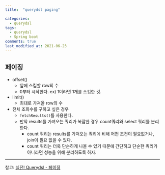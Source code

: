 ```yaml
---
title:  "querydsl paging"

categories:
  - querydsl
tags:
  - querydsl
  - Spring boot
comments: true
last_modified_at: 2021-06-23
---
```


## 페이징
* offset() 
  * 앞에 스킵할 row의 수
  * 0부터 시작한다. ex) 1이라면 1개를 스킵한 것.
* limit()
  * 최대로 가져올 row의 수
* 전체 조회수를 구하고 싶은 경우 
  * `fetchResults()`를 사용한다.
  * 만약 results를 가져오는 쿼리가 복잡한 경우 count쿼리와 select 쿼리를 분리한다.
    * count 쿼리는 results를 가져오는 쿼리에 비해 어떤 조건이 필요없거나, join이 필요 없을 수 있다.
    * count 쿼리는 더욱 단순하게 나올 수 있기 때문에 간단하고 단순한 쿼리가 아니라면 성능을 위해 분리하도록 하자.



<hr>

참고: [실전! Querydsl - 페이징](https://www.inflearn.com/course/Querydsl-%EC%8B%A4%EC%A0%84/lecture/30127?tab=curriculum)